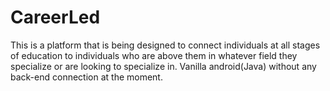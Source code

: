# CareerLed
This is a platform that is being designed to connect individuals at all stages of education to individuals who are above them in whatever field
they specialize or are looking to specialize in.
Vanilla android(Java) without any back-end connection at the moment.
